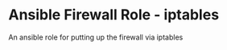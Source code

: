 Ansible Firewall Role - iptables
================================

An ansible role for putting up the firewall via iptables

